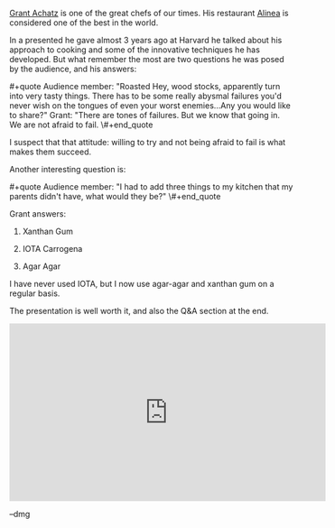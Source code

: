 [Grant Achatz](http://en.wikipedia.org/wiki/Grant_Achatz) is one of the great chefs of our times. His restaurant
[Alinea](http://en.wikipedia.org/wiki/Alinea_(restaurant)) is considered one of the best in the world.

<!-- more -->

In a presented he gave almost 3 years ago at Harvard he talked about
his approach to cooking and some of the innovative techniques he has
developed. But what remember the most are two questions he was posed
by the audience, and his answers:

\#+quote
Audience member: "Roasted Hey, wood stocks, apparently turn into very tasty things. There has to be some really abysmal failures you'd never wish on the tongues of even your worst enemies&#x2026;Any you would like to share?"
Grant: "There are tones of failures. But we know that going in. We are not afraid  to fail.
\\#+end\_quote

I suspect that that attitude: willing to try and not being afraid to fail is what makes them succeed.

Another interesting question is:

\#+quote
Audience member: "I had to add three things to my kitchen that my parents didn't have, what would they be?"
\\#+end\_quote

Grant answers:

1.  Xanthan Gum

2.  IOTA Carrogena

3.  Agar Agar

I have never used IOTA, but I now use agar-agar and xanthan gum on a regular basis.


The presentation is well worth it, and also the Q&A section at the end.

<iframe width="560" height="315" src="http://www.youtube.com/embed/dYDe3RASpa0" frameborder="0" allowfullscreen></iframe>

&#x2013;dmg
